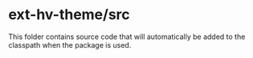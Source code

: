 # ext-hv-theme/src

This folder contains source code that will automatically be added to the classpath when
the package is used.
